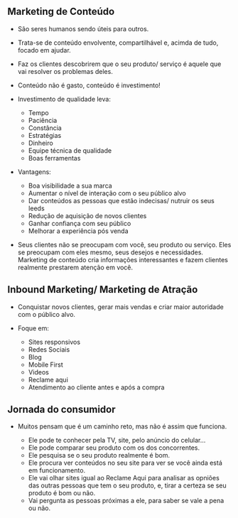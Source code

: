## Marketing de Conteúdo

* São seres humanos sendo úteis para outros. 

* Trata-se de conteúdo envolvente, compartilhável e, acimda de tudo, focado em ajudar.

* Faz os clientes descobrirem que o seu produto/ serviço é aquele que vai resolver os problemas deles.

* Conteúdo não é gasto, conteúdo é investimento!

* Investimento de qualidade leva:
    - Tempo
    - Paciência
    - Constância
    - Estratégias
    - Dinheiro
    - Equipe técnica de qualidade
    - Boas ferramentas

* Vantagens:
    - Boa visibilidade a sua marca
    - Aumentar o nível de interação com o seu público alvo
    - Dar conteúdos as pessoas que estão indecisas/ nutruir os seus leeds
    - Redução de aquisição de novos clientes
    - Ganhar confiança com seu público
    - Melhorar a experiência pós venda

* Seus clientes não se preocupam com você, seu produto ou serviço. 
  Eles se preocupam com eles mesmo, seus desejos e necessidades. 
  Marketing de conteúdo cria informações interessantes e fazem clientes realmente prestarem atenção em você.

## Inbound Marketing/ Marketing de Atração

* Conquistar novos clientes, gerar mais vendas e criar maior autoridade com o público alvo.

* Foque em:
    - Sites responsivos
    - Redes Sociais
    - Blog
    - Mobile First
    - Videos
    - Reclame aqui
    - Atendimento ao cliente antes e após a compra

## Jornada do consumidor

* Muitos pensam que é um caminho reto, mas não é assim que funciona.

    - Ele pode te conhecer pela TV, site, pelo anúncio do celular...
    - Ele pode comparar seu produto com os dos concorrentes.
    - Ele pesquisa se o seu produto realmente é bom.
    - Ele procura ver conteúdos no seu site para ver se você ainda está em funcionamento.
    - Ele vai olhar sites igual ao Reclame Aqui para analisar as opniões das outras pessoas que tem o seu produto, e, tirar a certeza se seu produto é bom ou não.
    - Vai pergunta as pessoas próximas a ele, para saber se vale a pena ou não.

